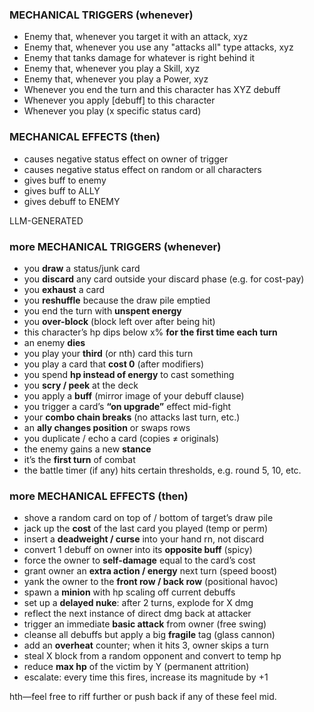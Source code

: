 ### MECHANICAL TRIGGERS (whenever)
* Enemy that, whenever you target it with an attack, xyz
* Enemy that, whenever you use any "attacks all" type attacks, xyz
* Enemy that tanks damage for whatever is right behind it
* Enemy that, whenever you play a Skill, xyz
* Enemy that, whenever you play a Power, xyz
* Whenever you end the turn and this character has XYZ debuff
* Whenever you apply [debuff] to this character
* Whenever you play (x specific status card)

### MECHANICAL EFFECTS (then)

* causes negative status effect on owner of trigger
* causes negative status effect on random or all characters
* gives buff to enemy
* gives buff to ALLY
* gives debuff to ENEMY

LLM-GENERATED 
### more MECHANICAL TRIGGERS (whenever)

* you **draw** a status/junk card  
* you **discard** any card outside your discard phase (e.g. for cost-pay)  
* you **exhaust** a card  
* you **reshuffle** because the draw pile emptied  
* you end the turn with **unspent energy**  
* you **over-block** (block left over after being hit)  
* this character’s hp dips below x% **for the first time each turn**  
* an enemy **dies**  
* you play your **third** (or nth) card this turn  
* you play a card that **cost 0** (after modifiers)  
* you spend **hp instead of energy** to cast something  
* you **scry / peek** at the deck  
* you apply a **buff** (mirror image of your debuff clause)  
* you trigger a card’s **“on upgrade”** effect mid-fight  
* your **combo chain breaks** (no attacks last turn, etc.)  
* an **ally changes position** or swaps rows  
* you duplicate / echo a card (copies ≠ originals)  
* the enemy gains a new **stance**  
* it’s the **first turn** of combat  
* the battle timer (if any) hits certain thresholds, e.g. round 5, 10, etc.

### more MECHANICAL EFFECTS (then)

* shove a random card on top of / bottom of target’s draw pile  
* jack up the **cost** of the last card you played (temp or perm)  
* insert a **deadweight / curse** into your hand rn, not discard  
* convert 1 debuff on owner into its **opposite buff** (spicy)  
* force the owner to **self-damage** equal to the card’s cost  
* grant owner an **extra action / energy** next turn (speed boost)  
* yank the owner to the **front row / back row** (positional havoc)  
* spawn a **minion** with hp scaling off current debuffs  
* set up a **delayed nuke**: after 2 turns, explode for X dmg  
* reflect the next instance of direct dmg back at attacker  
* trigger an immediate **basic attack** from owner (free swing)  
* cleanse all debuffs but apply a big **fragile** tag (glass cannon)  
* add an **overheat** counter; when it hits 3, owner skips a turn  
* steal X block from a random opponent and convert to temp hp  
* reduce **max hp** of the victim by Y (permanent attrition)  
* escalate: every time this fires, increase its magnitude by +1  

hth—feel free to riff further or push back if any of these feel mid.
